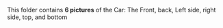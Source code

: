 This folder contains **6 pictures** of the Car: The Front, back, Left side, right side, top, and bottom
